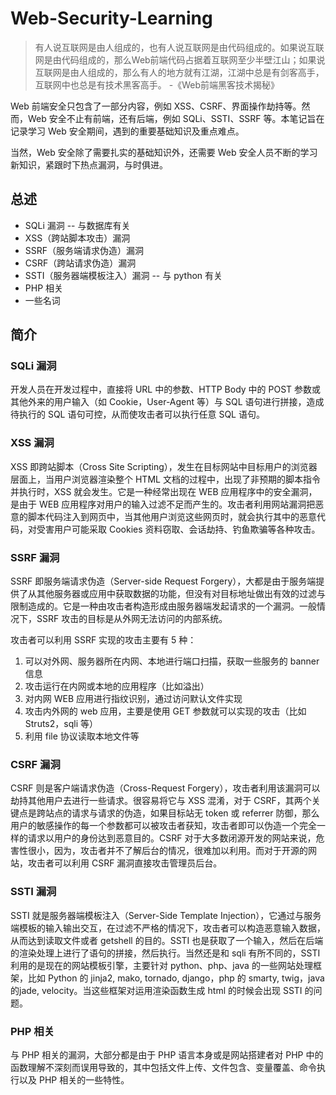 # Web-Security-Learning

> 有人说互联网是由人组成的，也有人说互联网是由代码组成的。如果说互联网是由代码组成的，那么Web前端代码占据着互联网至少半壁江山；如果说互联网是由人组成的，那么有人的地方就有江湖，江湖中总是有剑客高手，互联网中也总是有技术黑客高手。	-《Web前端黑客技术揭秘》

Web 前端安全只包含了一部分内容，例如 XSS、CSRF、界面操作劫持等。然而，Web 安全不止有前端，还有后端，例如 SQLi、SSTI、SSRF 等。本笔记旨在记录学习 Web 安全期间，遇到的重要基础知识及重点难点。

当然，Web 安全除了需要扎实的基础知识外，还需要 Web 安全人员不断的学习新知识，紧跟时下热点漏洞，与时俱进。

## 总述

* SQLi 漏洞 -- 与数据库有关
* XSS（跨站脚本攻击）漏洞
* SSRF（服务端请求伪造）漏洞
* CSRF（跨站请求伪造）漏洞
* SSTI（服务器端模板注入）漏洞 -- 与 python 有关
* PHP 相关
* 一些名词

## 简介

### SQLi 漏洞

开发人员在开发过程中，直接将 URL 中的参数、HTTP Body 中的 POST 参数或其他外来的用户输入（如 Cookie，User-Agent 等）与 SQL 语句进行拼接，造成待执行的 SQL 语句可控，从而使攻击者可以执行任意 SQL 语句。



### XSS 漏洞

XSS 即跨站脚本（Cross Site Scripting），发生在目标网站中目标用户的浏览器层面上，当用户浏览器渲染整个 HTML 文档的过程中，出现了非预期的脚本指令并执行时，XSS 就会发生。它是一种经常出现在 WEB 应用程序中的安全漏洞，是由于 WEB 应用程序对用户的输入过滤不足而产生的。攻击者利用网站漏洞把恶意的脚本代码注入到网页中，当其他用户浏览这些网页时，就会执行其中的恶意代码，对受害用户可能采取 Cookies 资料窃取、会话劫持、钓鱼欺骗等各种攻击。



### SSRF 漏洞

SSRF 即服务端请求伪造（Server-side Request Forgery），大都是由于服务端提供了从其他服务器或应用中获取数据的功能，但没有对目标地址做出有效的过滤与限制造成的。它是一种由攻击者构造形成由服务器端发起请求的一个漏洞。一般情况下，SSRF 攻击的目标是从外网无法访问的内部系统。

攻击者可以利用 SSRF 实现的攻击主要有 5 种：

1. 可以对外网、服务器所在内网、本地进行端口扫描，获取一些服务的 banner 信息
2. 攻击运行在内网或本地的应用程序（比如溢出）
3. 对内网 WEB 应用进行指纹识别，通过访问默认文件实现
4. 攻击内外网的 web 应用，主要是使用 GET 参数就可以实现的攻击（比如 Struts2，sqli 等）
5. 利用 file 协议读取本地文件等



### CSRF 漏洞

CSRF 则是客户端请求伪造（Cross-Request Forgery），攻击者利用该漏洞可以劫持其他用户去进行一些请求。很容易将它与 XSS 混淆，对于 CSRF，其两个关键点是跨站点的请求与请求的伪造，如果目标站无 token 或 referrer 防御，那么用户的敏感操作的每一个参数都可以被攻击者获知，攻击者即可以伪造一个完全一样的请求以用户的身份达到恶意目的。CSRF 对于大多数闭源开发的网站来说，危害性很小，因为，攻击者并不了解后台的情况，很难加以利用。而对于开源的网站，攻击者可以利用 CSRF 漏洞直接攻击管理员后台。



### SSTI 漏洞

SSTI 就是服务器端模板注入（Server-Side Template Injection），它通过与服务端模板的输入输出交互，在过滤不严格的情况下，攻击者可以构造恶意输入数据，从而达到读取文件或者 getshell 的目的。SSTI 也是获取了一个输入，然后在后端的渲染处理上进行了语句的拼接，然后执行。当然还是和 sqli 有所不同的，SSTI 利用的是现在的网站模板引擎，主要针对 python、php、java 的一些网站处理框架，比如 Python 的 jinja2, mako, tornado, django，php 的 smarty, twig，java的jade, velocity。当这些框架对运用渲染函数生成 html 的时候会出现 SSTI 的问题。



### PHP 相关

与 PHP 相关的漏洞，大部分都是由于 PHP 语言本身或是网站搭建者对 PHP 中的函数理解不深刻而误用导致的，其中包括文件上传、文件包含、变量覆盖、命令执行以及 PHP 相关的一些特性。

